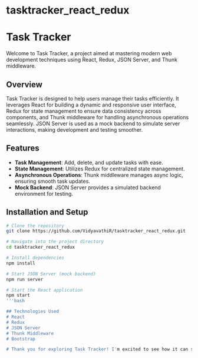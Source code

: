 ﻿# tasktracker_react_redux
# Task Tracker

Welcome to Task Tracker, a project aimed at mastering modern web development techniques using React, Redux, JSON Server, and Thunk middleware.

## Overview

Task Tracker is designed to help users manage their tasks efficiently. It leverages React for building a dynamic and responsive user interface, Redux for state management to ensure data consistency across components, and Thunk middleware for handling asynchronous operations seamlessly. JSON Server is used as a mock backend to simulate server interactions, making development and testing smoother.

## Features

- **Task Management**: Add, delete, and update tasks with ease.
- **State Management**: Utilizes Redux for centralized state management.
- **Asynchronous Operations**: Thunk middleware manages async logic, ensuring smooth task updates.
- **Mock Backend**: JSON Server provides a simulated backend environment for testing.

## Installation and Setup

```bash
# Clone the repository
git clone https://github.com/VidyavathiR/tasktracker_react_redux.git

# Navigate into the project directory
cd tasktracker_react_redux

# Install dependencies
npm install

# Start JSON Server (mock backend)
npm run server

# Start the React application
npm start
'''bash

## Technologies Used
# React
# Redux
# JSON Server
# Thunk Middleware
# Bootstrap

# Thank you for exploring Task Tracker! I'm excited to see how it can simplify task management for you. Happy coding! 🚀💻
